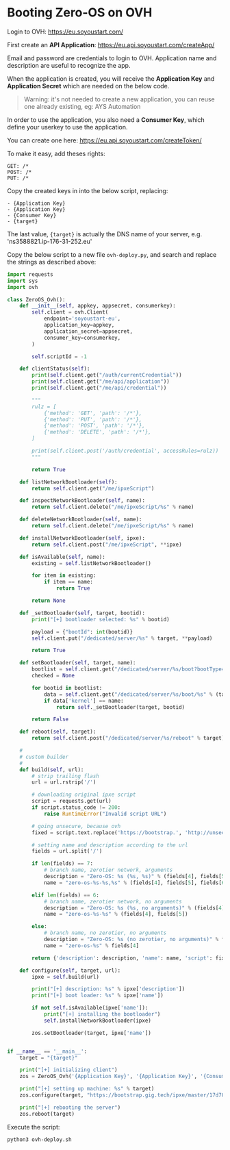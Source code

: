 # Booting Zero-OS on OVH

Login to OVH: https://eu.soyoustart.com/

First create an **API Application**: https://eu.api.soyoustart.com/createApp/

Email and password are credentials to login to OVH. Application name and description are useful to recognize the app.

When the application is created, you will receive the **Application Key** and **Application Secret** which are needed on the below code.

> Warning: it's not needed to create a new application, you can reuse one already existing, eg: AYS Automation

In order to use the application, you also need a **Consumer Key**, which define your userkey to use the application.

You can create one here: https://eu.api.soyoustart.com/createToken/

To make it easy, add theses rights:
```
GET: /*
POST: /*
PUT: /*
```

Copy the created keys in into the below script, replacing:

```
- {Application Key}
- {Application Key}
- {Consumer Key}
- {target}
```

The last value, `{target}` is actually the DNS name of your server, e.g. 'ns3588821.ip-176-31-252.eu'

Copy the below script to a new file `ovh-deploy.py`, and search and replace the strings as described above:
```python
import requests
import sys
import ovh

class ZeroOS_Ovh():
    def __init__(self, appkey, appsecret, consumerkey):
        self.client = ovh.Client(
            endpoint='soyoustart-eu',
            application_key=appkey,
            application_secret=appsecret,
            consumer_key=consumerkey,
        )

        self.scriptId = -1

    def clientStatus(self):
        print(self.client.get("/auth/currentCredential"))
        print(self.client.get("/me/api/application"))
        print(self.client.get("/me/api/credential"))

        """
        rulz = [
            {'method': 'GET', 'path': '/*'},
            {'method': 'PUT', 'path': '/*'},
            {'method': 'POST', 'path': '/*'},
            {'method': 'DELETE', 'path': '/*'},
        ]

        print(self.client.post('/auth/credential', accessRules=rulz))
        """

        return True

    def listNetworkBootloader(self):
        return self.client.get("/me/ipxeScript")

    def inspectNetworkBootloader(self, name):
        return self.client.delete("/me/ipxeScript/%s" % name)

    def deleteNetworkBootloader(self, name):
        return self.client.delete("/me/ipxeScript/%s" % name)

    def installNetworkBootloader(self, ipxe):
        return self.client.post("/me/ipxeScript", **ipxe)

    def isAvailable(self, name):
        existing = self.listNetworkBootloader()

        for item in existing:
            if item == name:
                return True

        return None

    def _setBootloader(self, target, bootid):
        print("[+] bootloader selected: %s" % bootid)

        payload = {"bootId": int(bootid)}
        self.client.put("/dedicated/server/%s" % target, **payload)

        return True

    def setBootloader(self, target, name):
        bootlist = self.client.get("/dedicated/server/%s/boot?bootType=ipxeCustomerScript" % target)
        checked = None

        for bootid in bootlist:
            data = self.client.get("/dedicated/server/%s/boot/%s" % (target, bootid))
            if data['kernel'] == name:
                return self._setBootloader(target, bootid)

        return False

    def reboot(self, target):
        return self.client.post("/dedicated/server/%s/reboot" % target)

    #
    # custom builder
    #
    def build(self, url):
        # strip trailing flash
        url = url.rstrip('/')

        # downloading original ipxe script
        script = requests.get(url)
        if script.status_code != 200:
            raise RuntimeError("Invalid script URL")

        # going unsecure, because ovh
        fixed = script.text.replace('https://bootstrap.', 'http://unsecure.bootstrap.')

        # setting name and description according to the url
        fields = url.split('/')

        if len(fields) == 7:
            # branch name, zerotier network, arguments
            description = "Zero-OS: %s (%s, %s)" % (fields[4], fields[5], fields[6])
            name = "zero-os-%s-%s,%s" % (fields[4], fields[5], fields[6])

        elif len(fields) == 6:
            # branch name, zerotier network, no arguments
            description = "Zero-OS: %s (%s, no arguments)" % (fields[4], fields[5])
            name = "zero-os-%s-%s" % (fields[4], fields[5])

        else:
            # branch name, no zerotier, no arguments
            description = "Zero-OS: %s (no zerotier, no arguments)" % fields[4]
            name = "zero-os-%s" % fields[4]

        return {'description': description, 'name': name, 'script': fixed}

    def configure(self, target, url):
        ipxe = self.build(url)

        print("[+] description: %s" % ipxe['description'])
        print("[+] boot loader: %s" % ipxe['name'])

        if not self.isAvailable(ipxe['name']):
            print("[+] installing the bootloader")
            self.installNetworkBootloader(ipxe)

        zos.setBootloader(target, ipxe['name'])


if __name__ == '__main__':
    target = "{target}"

    print("[+] initializing client")
    zos = ZeroOS_Ovh('{Application Key}', '{Application Key}', '{Consumer Key}')

    print("[+] setting up machine: %s" % target)
    zos.configure(target, "https://bootstrap.gig.tech/ipxe/master/17d709436c7366d8/debug")

    print("[+] rebooting the server")
    zos.reboot(target)
```

Execute the script:
```bash
python3 ovh-deploy.sh
```
